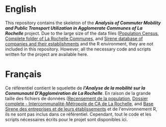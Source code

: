 # English
This repository contains the skeleton of the ***Analysis of Commuter Mobility and Public Transport Utilization in Agglomerate Communes of La Rochelle***  project. Due to the large size of the data files ([Population Census](https://www.insee.fr/fr/statistiques/7637844?sommaire=7637890#consulter), [Complete folder of La Rochelle Communes](https://www.insee.fr/fr/statistiques/2011101?geo=EPCI-241700434#consulter-sommaire), and [Sirene database of companies and their establishments](https://www.data.gouv.fr/fr/datasets/base-sirene-des-entreprises-et-de-leurs-etablissements-siren-siret/#/information) and the R environment, they are not included in this repository. However, all the necessary code and scripts written for the project are available here.



# Français
Ce référentiel contient le squelette de ***l'Analyse de la mobilité sur la Communauté D'Agglomération de La Rochelle***. En raison de la grande taille des fichiers de données ([Recensement de la population](https://www.insee.fr/fr/statistiques/7637844?sommaire=7637890#consulter), [Dossier complete - Intercommunalité-Métropole de CA de La Rochelle](https://www.insee.fr/fr/statistiques/2011101?geo=EPCI-241700434#consulter-sommaire), and [Base Sirene des entreprises et de leurs établissements](https://www.data.gouv.fr/fr/datasets/base-sirene-des-entreprises-et-de-leurs-etablissements-siren-siret/#/information) et de l'environnement R, ils ne sont pas inclus dans ce référentiel. Cependant, tout le code et les scripts nécessaires écrits pour le projet sont disponibles ici.
